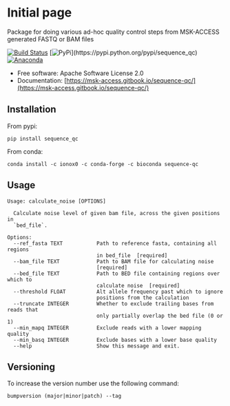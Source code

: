 # Initial page

Package for doing various ad-hoc quality control steps from MSK-ACCESS generated FASTQ or BAM files

[![Build Status](https://travis-ci.com/msk-access/sequence_qc.svg?branch=master)](https://travis-ci.com/msk-access/sequence_qc) [![PyPi](https://img.shields.io/pypi/v/sequence_qc.svg?)](https://pypi.python.org/pypi/sequence_qc) [![Anaconda](https://anaconda.org/ionox0/sequence-qc/badges/version.svg)](https://anaconda.org/ionox0/sequence-qc/)

* Free software: Apache Software License 2.0
* Documentation: [https://msk-access.gitbook.io/sequence-qc/](https://msk-access.gitbook.io/sequence-qc/)

## Installation

From pypi:

`pip install sequence_qc`

From conda:

`conda install -c ionox0 -c conda-forge -c bioconda sequence-qc`

## Usage

```text
Usage: calculate_noise [OPTIONS]

  Calculate noise level of given bam file, across the given positions in
  `bed_file`.

Options:
  --ref_fasta TEXT           Path to reference fasta, containing all regions
                             in bed_file  [required]
  --bam_file TEXT            Path to BAM file for calculating noise
                             [required]
  --bed_file TEXT            Path to BED file containing regions over which to
                             calculate noise  [required]
  --threshold FLOAT          Alt allele frequency past which to ignore
                             positions from the calculation
  --truncate INTEGER         Whether to exclude trailing bases from reads that
                             only partially overlap the bed file (0 or 1)
  --min_mapq INTEGER         Exclude reads with a lower mapping quality
  --min_basq INTEGER         Exclude bases with a lower base quality
  --help                     Show this message and exit.
```

## Versioning

To increase the version number use the following command:

`bumpversion (major|minor|patch) --tag`

